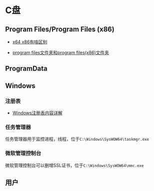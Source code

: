 ﻿# C盘

## Program Files/Program Files (x86)

- [x64 x86有啥区别](http://jingyan.baidu.com/article/fa4125acb30e8228ac709232.html)

- [program files文件夹和program files(x86)文件夹](http://zhidao.baidu.com/question/196893113.html?fr=iks&word=program+files%BA%CDprogram+files%28x86%29&ie=gbk)

## ProgramData

## Windows

### 注册表

- [Windows注册表内容详解](http://blog.sina.com.cn/s/blog_4d41e2690100q33v.html)

### 任务管理器

任务管理器用于监控进程，线程，位于`C:\Windows\SysWOW64\taskmgr.exe`

### 微软管理控制台

微软管理控制台可以删增SSL证书，位于`C:\Windows\SysWOW64\mmc.exe`

## 用户